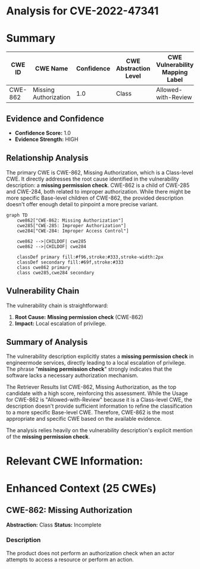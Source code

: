 # Analysis for CVE-2022-47341

# Summary
| CWE ID | CWE Name | Confidence | CWE Abstraction Level | CWE Vulnerability Mapping Label | CWE-Vulnerability Mapping Notes |
|---|---|---|---|---|---|
| CWE-862 | Missing Authorization | 1.0 | Class | Allowed-with-Review | Primary CWE |

## Evidence and Confidence

*   **Confidence Score:** 1.0
*   **Evidence Strength:** HIGH

## Relationship Analysis
The primary CWE is CWE-862, Missing Authorization, which is a Class-level CWE. It directly addresses the root cause identified in the vulnerability description: a **missing permission check**. CWE-862 is a child of CWE-285 and CWE-284, both related to improper authorization. While there might be more specific Base-level children of CWE-862, the provided description doesn't offer enough detail to pinpoint a more precise variant.

```mermaid
graph TD
    cwe862["CWE-862: Missing Authorization"]
    cwe285["CWE-285: Improper Authorization"]
    cwe284["CWE-284: Improper Access Control"]

    cwe862 -->|CHILDOF| cwe285
    cwe862 -->|CHILDOF| cwe284

    classDef primary fill:#f96,stroke:#333,stroke-width:2px
    classDef secondary fill:#69f,stroke:#333
    class cwe862 primary
    class cwe285,cwe284 secondary
```

## Vulnerability Chain
The vulnerability chain is straightforward:
1.  **Root Cause:** **Missing permission check** (CWE-862)
2.  **Impact:** Local escalation of privilege.

## Summary of Analysis
The vulnerability description explicitly states a **missing permission check** in engineermode services, directly leading to a local escalation of privilege. The phrase "**missing permission check**" strongly indicates that the software lacks a necessary authorization mechanism.

The Retriever Results list CWE-862, Missing Authorization, as the top candidate with a high score, reinforcing this assessment. While the Usage for CWE-862 is "Allowed-with-Review" because it is a Class-level CWE, the description doesn't provide sufficient information to refine the classification to a more specific Base-level CWE. Therefore, CWE-862 is the most appropriate and specific CWE based on the available evidence.

The analysis relies heavily on the vulnerability description's explicit mention of the **missing permission check**.

# Relevant CWE Information:

# Enhanced Context (25 CWEs)

## CWE-862: Missing Authorization
**Abstraction:** Class
**Status:** Incomplete

### Description
The product does not perform an authorization check when an actor attempts to access a resource or perform an action.